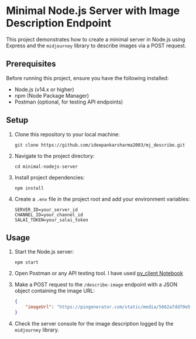 # Minimal Node.js Server with Image Description Endpoint

This project demonstrates how to create a minimal server in Node.js using Express and the `midjourney` library to describe images via a POST request.

## Prerequisites

Before running this project, ensure you have the following installed:

- Node.js (v14.x or higher)
- npm (Node Package Manager)
- Postman (optional, for testing API endpoints)

## Setup

1. Clone this repository to your local machine:
   ```
   git clone https://github.com/ideepankarsharma2003/mj_describe.git
   ```

2. Navigate to the project directory:
   ```
   cd minimal-nodejs-server
   ```

3. Install project dependencies:
   ```
   npm install
   ```

4. Create a `.env` file in the project root and add your environment variables:
   ```
   SERVER_ID=your_server_id
   CHANNEL_ID=your_channel_id
   SALAI_TOKEN=your_salai_token
   ```

## Usage

1. Start the Node.js server:
   ```
   npm start
   ```

2. Open Postman or any API testing tool. I have used [py_client Notebook](py_client)

3. Make a POST request to the `/describe-image` endpoint with a JSON object containing the image URL:
   ```json
   {
       "imageUrl": "https://pingenerator.com/static/media/5662a7dd70e5af9f5a4bfdc38052ff75.webp"
   }
   ```

4. Check the server console for the image description logged by the `midjourney` library.




